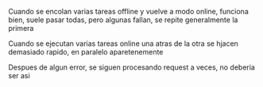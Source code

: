 Cuando se encolan varias tareas offline y vuelve a modo online, funciona bien, suele pasar todas, pero algunas fallan, se repite generalmente la primera

Cuando se ejecutan varias tareas online una atras de la otra se hjacen demasiado rapido, en paralelo aparetenemente

Despues de algun error, se siguen procesando request a veces, no deberia ser asi
